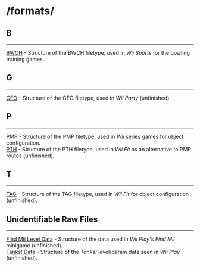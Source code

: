 # /formats/  
  
  
## B
---
[BWCH](/BWCH.md) - Structure of the BWCH filetype, used in *Wii Sports* for the bowling training games.  
  
## G
---
[GEO](/GEO.md) - Structure of the GEO filetype, used in *Wii Party* (unfinished).  
  
## P
---
[PMP](/PMP.md) - Structure of the PMP filetype, used in *Wii* series games for object configuration.  
[PTH](/PTH.md) - Structure of the PTH filetype, used in *Wii Fit* as an alternative to PMP routes (unfinished).  

## T
---
[TAG](/TAG.md) - Structure of the TAG filetype, used in *Wii Fit* for object configuration (unfinished).  
  
## Unidentifiable Raw Files
---
[Find Mii Level Data](/findMii.md) - Structure of the data used in *Wii Play*'s *Find Mii* minigame (unfinished).  
[Tanks! Data](/tanks.md) - Structure of the *Tanks!* level/param data seen in *Wii Play* (unfinished).  
